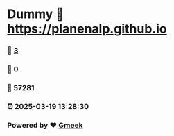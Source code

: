 # Dummy :link: https://planenalp.github.io 
### :page_facing_up: [3](https://planenalp.github.io/tag.html) 
### :speech_balloon: 0 
### :hibiscus: 57281 
### :alarm_clock: 2025-03-19 13:28:30 
### Powered by :heart: [Gmeek](https://github.com/Meekdai/Gmeek)
